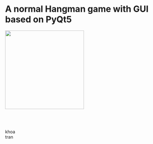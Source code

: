 # A normal Hangman game with GUI based on PyQt5

  <img src="https://github.com/khoatran94/hangman_PyQt5/assets/39628780/54b5edb1-1a6c-4a48-a483-c5bdc17ef4e4" width="256">

\
\
\
khoa\
tran


